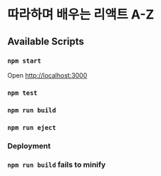 # 따라하며 배우는 리액트 A-Z

## Available Scripts

### `npm start`

Open [http://localhost:3000](http://localhost:3000)

### `npm test`

### `npm run build`

### `npm run eject`

### Deployment

### `npm run build` fails to minify
